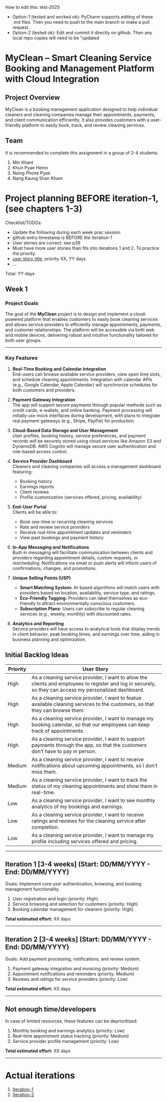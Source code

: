 
How to edit this: test-2025
* Option-1 (tested and worked ok): PyCharm supports editing of these .md files. Then you need to push to the main branch or make a pull request.
* Option-2 (tested ok): Edit and commit it directly on github. Then any local repo copies will need to be "updated

# MyClean – Smart Cleaning Service Booking and Management Platform with Cloud Integration


## Project Overview
MyClean is a booking management application designed to help individual cleaners and cleaning companies manage their appointments, payments, and client communication efficiently. It also provides customers with a user-friendly platform to easily book, track, and review cleaning services.

## Team

It is recommended to complete this assignment in a group of 2-4 students.
1. Min Khant
2. Khun Pyae Heinn
3. Naing Phone Pyae
4. Nang Kaung Shan Kham


# Project planning BEFORE iteration-1, (see chapters 1-3)
Checklist/TODOs: 
* Update the following during each week prac session
* github entry timestamp is BEFORE the iteration-1
* User stories are correct: see p39
* Must have more user stories than fits into iterations 1 and 2. To practice the priority.
* [user story title](./user_stories/user_story_01_title.md), priority XX, YY days 
* ...

Total: YY days

## Week 1  
### Project Goals  
The goal of the **MyClean** project is to design and implement a cloud-powered platform that enables customers to easily book cleaning services and allows service providers to efficiently manage appointments, payments, and customer relationships. The platform will be accessible via both web and mobile devices, delivering robust and intuitive functionality tailored for both user groups.

---

### Key Features

1. **Real-Time Booking and Calendar Integration**  
   End-users can browse available service providers, view open time slots, and schedule cleaning appointments. Integration with calendar APIs (e.g., Google Calendar, Apple Calendar) will synchronize schedules for both customers and providers.

2. **Payment Gateway Integration**  
   The app will support secure payments through popular methods such as credit cards, e-wallets, and online banking. Payment processing will initially use mock interfaces during development, with plans to integrate real payment gateways (e.g., Stripe, PayPal) for production.

3. **Cloud-Based Data Storage and User Management**  
   User profiles, booking history, service preferences, and payment records will be securely stored using cloud services like Amazon S3 and DynamoDB. AWS Cognito will manage secure user authentication and role-based access control.

4. **Service Provider Dashboard**  
   Cleaners and cleaning companies will access a management dashboard featuring:  
   - Booking history  
   - Earnings reports  
   - Client reviews  
   - Profile customization (services offered, pricing, availability)

5. **End-User Portal**  
   Clients will be able to:  
   - Book one-time or recurring cleaning services  
   - Rate and review service providers  
   - Receive real-time appointment updates and reminders  
   - View past bookings and payment history

6. **In-App Messaging and Notifications**  
   Built-in messaging will facilitate communication between clients and providers regarding appointment details, custom requests, or rescheduling. Notifications via email or push alerts will inform users of confirmations, changes, and promotions.

7. **Unique Selling Points (USP)**  
   - **Smart Matching System:** AI-based algorithms will match users with providers based on location, availability, service type, and ratings.  
   - **Eco-Friendly Tagging:** Providers can label themselves as eco-friendly to attract environmentally conscious customers.  
   - **Subscription Plans:** Users can subscribe to regular cleaning services (e.g., weekly, monthly) with discounted rates.

8. **Analytics and Reporting**  
   Service providers will have access to analytical tools that display trends in client behavior, peak booking times, and earnings over time, aiding in business planning and optimization.

## Initial Backlog Ideas

| Priority | User Story                                                                                     |
|----------|------------------------------------------------------------------------------------------------|
| High     | As a cleaning service provider, I want to allow the clients and employees to register and log in securely, so they can access my personalized dashboard.  |
| High     | As a cleaning service provider, I want to featue available cleaning services to the customers, so that they can browse them    |
| High     | As a cleaning service provider, I want to manage my booking calendar, so that our employees can keep track of appointments.       |
| High     | As a cleaning service provider, I want to support payments through the app, so that the customers don’t have to pay in person.      |
| Medium   | As a cleaning service provider, I want to receive notifications about upcoming appointments, so I don’t miss them.  |
| Medium   | As a cleaning service provider, I want to track the status of my cleaning appointments and show them in real-time.            |
| Low      | As a cleaning service provider, I want to see monthly analytics of my bookings and earnings.                     |
| Low      | As a cleaning service provider, I want to receive ratings and reviews for the cleaning service after completion.                |
| Low      | As a cleaning service provider, I want to manage my profile including services offered and pricing.     |

---

## Iteration 1 [3-4 weeks] (Start: DD/MM/YYYY - End: DD/MM/YYYY)

Goals: Implement core user authentication, browsing, and booking management functionality.

1. User registration and login (priority: High)  
2. Service browsing and selection for customers (priority: High)  
3. Booking calendar management for cleaners (priority: High)  

**Total estimated effort:** XX days

---

## Iteration 2 [3-4 weeks] (Start: DD/MM/YYYY - End: DD/MM/YYYY)

Goals: Add payment processing, notifications, and review system.

1. Payment gateway integration and invoicing (priority: Medium)  
2. Appointment notifications and reminders (priority: Medium)  
3. Reviews and ratings for service providers (priority: Low)  

**Total estimated effort:** XX days

---

## Not enough time/developers

In case of limited resources, these features can be deprioritized:

1. Monthly booking and earnings analytics (priority: Low)  
2. Real-time appointment status tracking (priority: Medium)  
3. Service provider profile management (priority: Low)  

**Total estimated effort:** XX days

---

# Actual iterations
1. [Iteration-1](./iteration_1.md)
2. [Iteration-2](./iteration_2.md)


